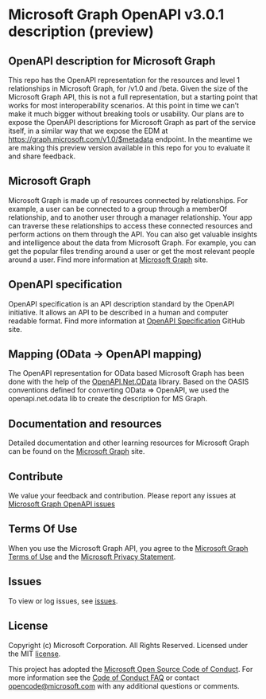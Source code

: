 # Microsoft Graph OpenAPI v3.0.1 description (preview)

## OpenAPI description for Microsoft Graph 
This repo has the OpenAPI representation for the resources and level 1 relationships in Microsoft Graph, for /v1.0 and /beta. Given the size of the Microsoft Graph API, this is not a full representation, but a starting point that works for most interoperability scenarios. At this point in time we can’t make it much bigger without breaking tools or usability. 
Our plans are to expose the OpenAPI descriptions for Microsoft Graph as part of the service itself, in a similar way that we expose the EDM at https://graph.microsoft.com/v1.0/$metadata endpoint. In the meantime we are making this preview version available in this repo for you to evaluate it and share feedback. 

## Microsoft Graph
Microsoft Graph is made up of resources connected by relationships. For example, a user can be connected to a group through a memberOf relationship, and to another user through a manager relationship. Your app can traverse these relationships to access these connected resources and perform actions on them through the API.
You can also get valuable insights and intelligence about the data from Microsoft Graph. For example, you can get the popular files trending around a user or get the most relevant people around a user.
Find more information at [Microsoft Graph](https://developer.microsoft.com/en-us/graph/docs/concepts/overview) site.

## OpenAPI specification
OpenAPI specification is an API description standard by the OpenAPI initiative. It allows an API to be described in a human and computer readable format. Find more information at [OpenAPI Specification](https://github.com/OAI/OpenAPI-Specification) GitHub site.

## Mapping (OData -> OpenAPI mapping)
The OpenAPI representation for OData based Microsoft Graph has been done with the help of the [OpenAPI.Net.OData](https://github.com/Microsoft/OpenAPI.NET.OData) library. Based on the OASIS conventions defined for converting OData => OpenAPI, we used the openapi.net.odata lib to create the description for MS Graph. 

## Documentation and resources
Detailed documentation and other learning resources for Microsoft Graph can be found on the [Microsoft Graph](https://developer.microsoft.com/en-us/graph/docs/concepts/overview) site.

## Contribute
We value your feedback and contribution. Please report any issues at [Microsoft Graph OpenAPI issues](https://github.com/microsoftgraph/microsoft-graph-open-api-v3/issues)

## Terms Of Use
When you use the Microsoft Graph API, you agree to the [Microsoft Graph Terms of Use](https://aka.ms/msgraphtou) and the [Microsoft Privacy Statement](https://go.microsoft.com/fwlink/?LinkId=521839).

## Issues
To view or log issues, see [issues](https://github.com/microsoftgraph/microsoft-graph-open-api-v3).

## License
Copyright (c) Microsoft Corporation. All Rights Reserved. Licensed under the MIT [license](LICENSE).

This project has adopted the [Microsoft Open Source Code of Conduct](https://opensource.microsoft.com/codeofconduct/). For more information see the [Code of Conduct FAQ](https://opensource.microsoft.com/codeofconduct/faq/) or contact [opencode@microsoft.com](mailto:opencode@microsoft.com) with any additional questions or comments.
